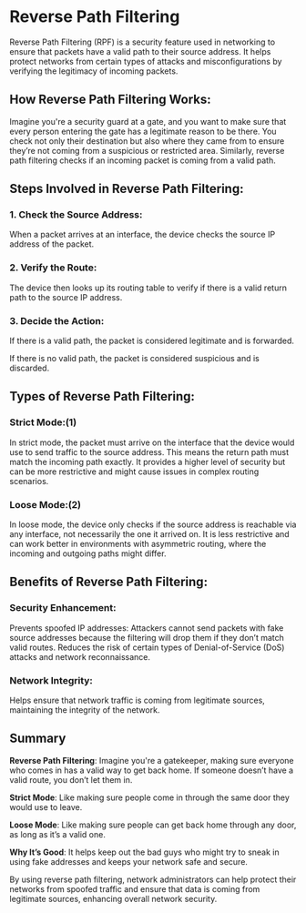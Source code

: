 # Reverse Path Filtering
Reverse Path Filtering (RPF) is a security feature used in networking to ensure that packets have a valid path to their source address. It helps protect networks from certain types of attacks and misconfigurations by verifying the legitimacy of incoming packets.

## How Reverse Path Filtering Works:
Imagine you're a security guard at a gate, and you want to make sure that every person entering the gate has a legitimate reason to be there. You check not only their destination but also where they came from to ensure they’re not coming from a suspicious or restricted area. Similarly, reverse path filtering checks if an incoming packet is coming from a valid path.

## Steps Involved in Reverse Path Filtering:
### 1. Check the Source Address:
When a packet arrives at an interface, the device checks the source IP address of the packet.

### 2. Verify the Route:
The device then looks up its routing table to verify if there is a valid return path to the source IP address.

### 3. Decide the Action:
If there is a valid path, the packet is considered legitimate and is forwarded.

If there is no valid path, the packet is considered suspicious and is discarded.

## Types of Reverse Path Filtering:
### Strict Mode:(1)

In strict mode, the packet must arrive on the interface that the device would use to send traffic to the source address. This means the return path must match the incoming path exactly.
It provides a higher level of security but can be more restrictive and might cause issues in complex routing scenarios.

### Loose Mode:(2)

In loose mode, the device only checks if the source address is reachable via any interface, not necessarily the one it arrived on.
It is less restrictive and can work better in environments with asymmetric routing, where the incoming and outgoing paths might differ.

## Benefits of Reverse Path Filtering:
### Security Enhancement:

Prevents spoofed IP addresses: Attackers cannot send packets with fake source addresses because the filtering will drop them if they don’t match valid routes.
Reduces the risk of certain types of Denial-of-Service (DoS) attacks and network reconnaissance.

### Network Integrity:

Helps ensure that network traffic is coming from legitimate sources, maintaining the integrity of the network.

## Summary
**Reverse Path Filtering**: Imagine you're a gatekeeper, making sure everyone who comes in has a valid way to get back home. If someone doesn’t have a valid route, you don’t let them in.

**Strict Mode**: Like making sure people come in through the same door they would use to leave.

**Loose Mode**: Like making sure people can get back home through any door, as long as it’s a valid one.

**Why It’s Good**: It helps keep out the bad guys who might try to sneak in using fake addresses and keeps your network safe and secure.


By using reverse path filtering, network administrators can help protect their networks from spoofed traffic and ensure that data is coming from legitimate sources, enhancing overall network security.
